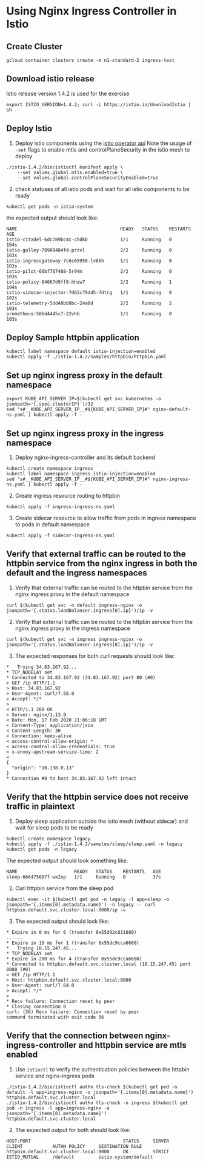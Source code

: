# Using Nginx Ingress Controller in Istio

## Create Cluster
```shell script
gcloud container clusters create -m n1-standard-2 ingress-test
```
## Download istio release
Istio release version 1.4.2 is used for the exercise
```shell script
export ISTIO_VERSION=1.4.2; curl -L https://istio.io/downloadIstio | sh -
```
## Deploy Istio
1. Deploy istio components using the [istio operator api](https://istio.io/blog/2019/introducing-istio-operator/)
Note the usage of `--set` flags to enable mtls and controlPlaneSecurity in the istio mesh to deploy
```shell script
./istio-1.4.2/bin/istioctl manifest apply \
	--set values.global.mtls.enabled=true \
	--set values.global.controlPlaneSecurityEnabled=true
```
2. check statuses of all istio pods and wait for all istio components to be ready
```shell script
kubectl get pods -n istio-system
```
the expected output should look like:
```shell script
NAME                                      READY   STATUS    RESTARTS   AGE
istio-citadel-6dc789bc4c-chdkb            1/1     Running   0          104s
istio-galley-78989484fd-przvl             2/2     Running   0          103s
istio-ingressgateway-7c6c65958-lv8kh      1/1     Running   0          103s
istio-pilot-66bf767468-5r94m              2/2     Running   0          103s
istio-policy-84667d9ff8-hhzw7             2/2     Running   1          104s
istio-sidecar-injector-7d65c79dd5-7dtrg   1/1     Running   0          102s
istio-telemetry-5dd48bb8bc-24m8d          2/2     Running   2          103s
prometheus-586d4445c7-22vhb               1/1     Running   0          103s
```

## Deploy Sample httpbin application
```shell script
kubectl label namespace default istio-injection=enabled
kubectl apply -f ./istio-1.4.2/samples/httpbin/httpbin.yaml
```

## Set up nginx ingress proxy in the default namespace
```shell script
export KUBE_API_SERVER_IP=$(kubectl get svc kubernetes -o jsonpath='{.spec.clusterIP}')/32
sed "s#__KUBE_API_SERVER_IP__#${KUBE_API_SERVER_IP}#" nginx-default-ns.yaml | kubectl apply -f -
```

## Set up nginx ingress proxy in the ingress namespace
1. Deploy nginx-ingress-controller and its default backend
```shell script
kubectl create namespace ingress
kubectl label namespace ingress istio-injection=enabled
sed "s#__KUBE_API_SERVER_IP__#${KUBE_API_SERVER_IP}#" nginx-ingress-ns.yaml | kubectl apply -f -
```
2. Create ingress resource routing to httpbin
```shell script
kubectl apply -f ingress-ingress-ns.yaml
```
3. Create sidecar resource to allow traffic from pods in ingress namespace to pods in default namespace
```shell script
kubectl apply -f sidecar-ingress-ns.yaml
```

## Verify that external traffic can be routed to the httpbin service from the nginx ingress in both the default and the ingress namespaces
1. Verify that external traffic can be routed to the httpbin service from the nginx ingress proxy in the default namespace
```shell script
curl $(kubectl get svc -n default ingress-nginx -o jsonpath='{.status.loadBalancer.ingress[0].ip}')/ip -v
```
2. Verify that external traffic can be routed to the httpbin service from the nginx ingress proxy in the ingress namespace
```shell script
curl $(kubectl get svc -n ingress ingress-nginx -o jsonpath='{.status.loadBalancer.ingress[0].ip}')/ip -v
```
3. The expected responses for both curl requests should look like:
```shell script
*   Trying 34.83.167.92...
* TCP_NODELAY set
* Connected to 34.83.167.92 (34.83.167.92) port 80 (#0)
> GET /ip HTTP/1.1
> Host: 34.83.167.92
> User-Agent: curl/7.58.0
> Accept: */*
> 
< HTTP/1.1 200 OK
< Server: nginx/1.13.9
< Date: Mon, 17 Feb 2020 21:06:18 GMT
< Content-Type: application/json
< Content-Length: 30
< Connection: keep-alive
< access-control-allow-origin: *
< access-control-allow-credentials: true
< x-envoy-upstream-service-time: 2
< 
{
  "origin": "10.138.0.13"
}
* Connection #0 to host 34.83.167.92 left intact
```

## Verify that the httpbin service does not receive traffic in plaintext
1. Deploy sleep application outside the istio mesh (without sidecar) and wait for sleep pods to be ready
```shell script
kubectl create namespace legacy
kubectl apply -f ./istio-1.4.2/samples/sleep/sleep.yaml -n legacy
kubectl get pods -n legacy
```
The expected output should look something like:
```shell script
NAME                     READY   STATUS    RESTARTS   AGE
sleep-666475687f-wx2xp   1/1     Running   0          37s
```
2. Curl httpbin service from the sleep pod
```shell script
kubectl exec -it $(kubectl get pod -n legacy -l app=sleep -o jsonpath='{.items[0].metadata.name}') -n legacy -- curl httpbin.default.svc.cluster.local:8000/ip -v
```
3. The expected output should look like:
```shell script
* Expire in 0 ms for 6 (transfer 0x55d92c811680)
......
* Expire in 15 ms for 1 (transfer 0x55dc9cca6680)
*   Trying 10.15.247.45...
* TCP_NODELAY set
* Expire in 200 ms for 4 (transfer 0x55dc9cca6680)
* Connected to httpbin.default.svc.cluster.local (10.15.247.45) port 8000 (#0)
> GET /ip HTTP/1.1
> Host: httpbin.default.svc.cluster.local:8000
> User-Agent: curl/7.64.0
> Accept: */*
> 
* Recv failure: Connection reset by peer
* Closing connection 0
curl: (56) Recv failure: Connection reset by peer
command terminated with exit code 56
```

## Verify that the connection between nginx-ingress-controller and httpbin service are mtls enabled
1. Use `istioctl` to verify the authentication policies between the httpbin service and nginx-ingress pods
```shell script
./istio-1.4.2/bin/istioctl authn tls-check $(kubectl get pod -n default -l app=ingress-nginx -o jsonpath='{.items[0].metadata.name}') httpbin.default.svc.cluster.local
./istio-1.4.2/bin/istioctl authn tls-check -n ingress $(kubectl get pod -n ingress -l app=ingress-nginx -o jsonpath='{.items[0].metadata.name}') httpbin.default.svc.cluster.local
```
2. The expected output for both should look like:
```shell script
HOST:PORT                                  STATUS     SERVER     CLIENT           AUTHN POLICY     DESTINATION RULE
httpbin.default.svc.cluster.local:8000     OK         STRICT     ISTIO_MUTUAL     /default         istio-system/default
```